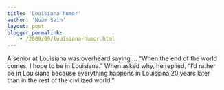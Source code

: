 ```yaml
---
title: 'Louisiana humor'
author: 'Noam Sain'
layout: post
blogger_permalink:
    - /2009/09/louisiana-humor.html
---
```


A senior at Louisiana was overheard saying … “When the end of the world comes, I hope to be in Louisiana.” When asked why, he replied, “I’d rather be in Louisiana because everything happens in Louisiana 20 years later than in the rest of the civilized world.”